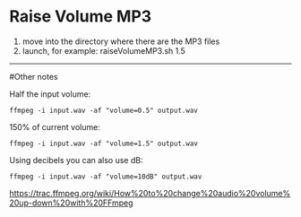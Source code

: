 # Raise Volume MP3

1. move into the directory where there are the MP3 files
2. launch, for example: raiseVolumeMP3.sh 1.5

-----------------

#Other notes

Half the input volume:

`ffmpeg -i input.wav -af "volume=0.5" output.wav`

150% of current volume:

`ffmpeg -i input.wav -af "volume=1.5" output.wav`

Using decibels you can also use dB:

`ffmpeg -i input.wav -af "volume=10dB" output.wav`

https://trac.ffmpeg.org/wiki/How%20to%20change%20audio%20volume%20up-down%20with%20FFmpeg
